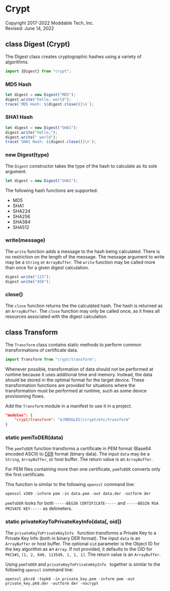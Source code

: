 # Crypt
Copyright 2017-2022 Moddable Tech, Inc.<BR>
Revised: June 14, 2022


<a id="digest"></a>
## class Digest (Crypt)

The Digest class creates cryptographic hashes using a variety of algorithms.


```js
import {Digest} from "crypt";
```

### MD5 Hash


```js
let digest = new Digest("MD5");
digest.write("hello, world");
trace(`MD5 Hash: ${digest.close()}\n`);
```

### SHA1 Hash

```js
let digest = new Digest("SHA1");
digest.write("hello,");
digest.write(" world");
trace(`SHA1 Hash: ${digest.close()}\n`);
```

### new Digest(type)

The `Digest` constructor takes the type of the hash to calculate as its sole argument.

```js
let digest = new Digest("SHA1");
```

The following hash functions are supported:

* MD5
* SHA1
* SHA224
* SHA256
* SHA384
* SHA512

### write(message)

The `write` function adds a message to the hash being calculated. There is no restriction on the length of the message. The message argument to write may be a `String` or `ArrayBuffer`. The `write` function may be called more than once for a given digest calculation.

```js
digest.write("123");
digest.write("456");
```

### close()

The `close` function returns the the calculated hash. The hash is returned as an `ArrayBuffer`. The `close` function may only be called once, as it frees all resources associated with the digest calculation.

<!-- 11/7/2017 BSF
We should probably document the reset function here with an example.
-->

<!-- 11/7/2017 BSF
There are also blockSize and outputSize accessor/getter functions in addition to process and update helper functions. Should those be documented here?
-->

<!-- 11/7/2017 BSF
BlockCipher, StreamCipher and Mode classes need to be documented. They are used in the cryptblockcipher example app.
-->

<a id="transform"></a>
## class Transform

The `Transform` class contains static methods to perform common transformations of certificate data.

```js
import Transform from "crypt/transform";
```

Whenever possible, transformation of data should not be performed at runtime because it uses additional time and memory. Instead, the data should be stored in the optimal format for the target device. These transformation functions are provided for situations where the transformation must be performed at runtime, such as some device provisioning flows.

Add the `Transform` module in a manifest to use it in a project.

```json
"modules": {
	"crypt/transform": "$(MODULES)/crypt/etc/transform"
}
```

<a id="transform-pemToDER"></a>
### static pemToDER(data)

The `pemToDER` function transforms a certificate in PEM format (Base64 encoded ASCII) to [DER](https://en.wikipedia.org/wiki/X.690#DER_encoding) format (binary data). The input `data` may be a `String`, `ArrayBuffer`, or host buffer. The return value is an `ArrayBuffer`.

For PEM files containing more than one certificate, `pemToDER` converts only the first certificate.

This function is similar to the following `openssl` command line:

```
openssl x509 -inform pem -in data.pem -out data.der -outform der
```

`pemToDER` looks for both `-----BEGIN CERTIFICATE-----` and `-----BEGIN RSA PRIVATE KEY-----` as delimeters.

<a id="transform-privateKeyToPrivateKeyInfo"></a>
### static privateKeyToPrivateKeyInfo(data[, oid])

The `privateKeyToPrivateKeyInfo ` function transforms a Private Key to a Private Key Info (both in binary DER format). The input `data` is an `ArrayBuffer` or host buffer. The optional `oid` parameter is the Object ID for the key algorithm as an `Array`. If not provided, it defaults to the OID for `PKCS#1`, `[1, 2, 840, 113549, 1, 1, 1]`. The return value is an `ArrayBuffer`.

Using `pemToDER` and `privateKeyToPrivateKeyInfo ` together is similar to the following `openssl` command line:

```
openssl pkcs8 -topk8 -in private_key.pem -inform pem -out private_key.pk8.der -outform der -nocrypt
```
